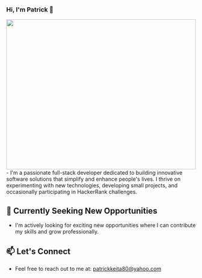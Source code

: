 ### Hi, I'm Patrick 👋
<img src = https://media4.giphy.com/media/v1.Y2lkPTc5MGI3NjExcDJhc2F5bGxseWJwcnVkMjN6YWthbHljaTZ0dTAyM2xyYmtua3lmMyZlcD12MV9pbnRlcm5hbF9naWZfYnlfaWQmY3Q9Zw/wLNuW1tCKRiPmDV5Y4/giphy.webp width="100%" height="400" />
- I'm a passionate full-stack developer dedicated to building innovative software solutions that simplify and enhance people's lives. I thrive on experimenting with new technologies, developing small projects, and occasionally participating in HackerRank challenges.

## 🌱 Currently Seeking New Opportunities
- I'm actively looking for exciting new opportunities where I can contribute my skills and grow professionally.

## 📫 Let's Connect
- Feel free to reach out to me at: patrickkeita80@yahoo.com
